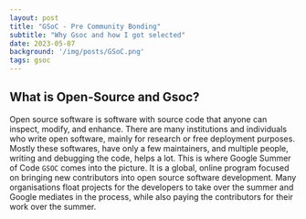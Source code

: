 ```yaml
---
layout: post
title: "GSoC - Pre Community Bonding"
subtitle: "Why Gsoc and how I got selected"
date: 2023-05-07
background: '/img/posts/GSoC.png'
tags: gsoc
---
```


## What is Open-Source and Gsoc?
Open source software is software with source code that anyone can inspect, modify, and enhance. There are many institutions and individuals who write open software, mainly for research or free deployment purposes. Mostly these softwares, have only a few maintainers, and multiple people, writing and debugging the code, helps a lot. This is where Google Summer of Code `GSOC` comes into the picture. It is a global, online program focused on bringing new contributors into open source software development. Many organisations float projects for the developers to take over the summer and Google mediates in the process, while also paying the contributors for their work over the summer.
